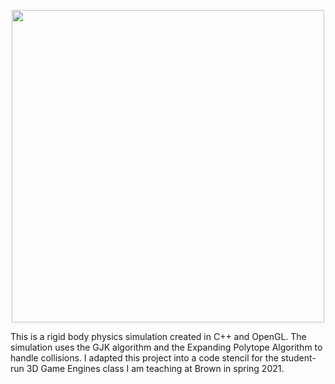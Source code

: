 <p align="center">
<img src="https://github.com/andrewkpeterson/rigid-body-physics/blob/master/images/rigid_body_physics.gif" height="500">
</p>

This is a rigid body physics simulation created in C++ and OpenGL. The simulation uses the GJK algorithm and the Expanding Polytope Algorithm to handle collisions. I adapted this project into a code stencil for the student-run 3D Game Engines class I am teaching at Brown in spring 2021.
